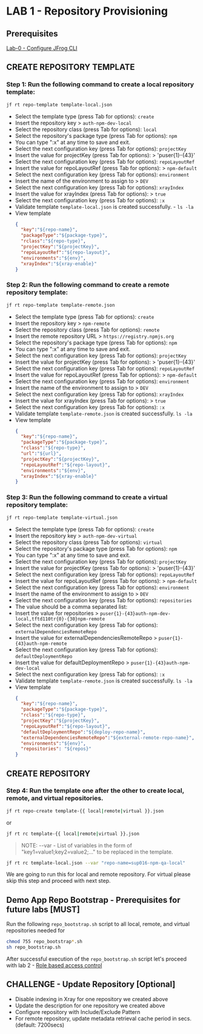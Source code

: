 # LAB 1 - Repository Provisioning

## Prerequisites
[Lab-0 - Configure JFrog CLI](../../lab-0-Configure-JFrog-CLI/)


## CREATE REPOSITORY TEMPLATE
### Step 1: Run the following command to create a local repository template:
  ```bash
  jf rt repo-template template-local.json
  ```
  - Select the template type (press Tab for options): `create`
  - Insert the repository key > `auth-npm-dev-local`
  - Select the repository class (press Tab for options): `local`
  - Select the repository's package type (press Tab for options): `npm`
  - You can type ":x" at any time to save and exit.
  - Select the next configuration key (press Tab for options): `projectKey`
  - Insert the value for projectKey (press Tab for options): > 'puser{1}-{43}'
  - Select the next configuration key (press Tab for options): `repoLayoutRef`
  - Insert the value for repoLayoutRef (press Tab for options): > `npm-default`
  - Select the next configuration key (press Tab for options): `environment`
  - Insert the name of the environment to assign to > `DEV`
  - Select the next configuration key (press Tab for options): `xrayIndex`
  - Insert the value for xrayIndex (press Tab for options): > `true`
  - Select the next configuration key (press Tab for options): `:x`
  - Validate template `template-local.json` is created successfully. - ``ls -la``
  - View template
    ```json
    {
      "key":"${repo-name}",
      "packageType":"${package-type}",
      "rclass":"${repo-type}",
      "projectKey":"${projectKey}",
      "repoLayoutRef":"${repo-layout}",
      "environments":"${env}",
      "xrayIndex":"${xray-enable}"
    }
    ```

### Step 2: Run the following command to create a remote repository template:
```bash
jf rt repo-template template-remote.json
```
  - Select the template type (press Tab for options): `create`
  - Insert the repository key > `npm-remote`
  - Select the repository class (press Tab for options): `remote`
  - Insert the remote repository URL > `https://registry.npmjs.org`
  - Select the repository's package type (press Tab for options): `npm`
  - You can type ":x" at any time to save and exit.
  - Select the next configuration key (press Tab for options): `projectKey`
  - Insert the value for projectKey (press Tab for options): > 'puser{1}-{43}'
  - Select the next configuration key (press Tab for options): `repoLayoutRef`
  - Insert the value for repoLayoutRef (press Tab for options): > `npm-default`
  - Select the next configuration key (press Tab for options): `environment`
  - Insert the name of the environment to assign to > `DEV`
  - Select the next configuration key (press Tab for options): `xrayIndex`
  - Insert the value for xrayIndex (press Tab for options): > `true`
  - Select the next configuration key (press Tab for options): `:x`
  - Validate template `template-remote.json` is created successfully. ``ls -la``
  - View template
    ```json
    {
      "key":"${repo-name}",
      "packageType":"${package-type}",
      "rclass":"${repo-type}",
      "url":"${url}",
      "projectKey":"${projectKey}",
      "repoLayoutRef":"${repo-layout}",
      "environments":"${env}",
      "xrayIndex":"${xray-enable}"
    }
    ```

### Step 3: Run the following command to create a virtual repository template:
```bash
jf rt repo-template template-virtual.json
```        
  - Select the template type (press Tab for options): `create`
  - Insert the repository key > `auth-npm-dev-virtual`
  - Select the repository class (press Tab for options): `virtual`
  - Select the repository's package type (press Tab for options): `npm`
  - You can type ":x" at any time to save and exit.
  - Select the next configuration key (press Tab for options): `projectKey`
  - Insert the value for projectKey (press Tab for options): > 'puser{1}-{43}'
  - Select the next configuration key (press Tab for options): `repoLayoutRef`
  - Insert the value for repoLayoutRef (press Tab for options): > `npm-default`
  - Select the next configuration key (press Tab for options): `environment`
  - Insert the name of the environment to assign to > `DEV`
  - Select the next configuration key (press Tab for options): `repositories`
  - The value should be a comma separated list:
  - Insert the value for repositories > `puser{1}-{43}auth-npm-dev-local,tftd110tr{0}-{30}npm-remote`
  - Select the next configuration key (press Tab for options): `externalDependenciesRemoteRepo`
  - Insert the value for externalDependenciesRemoteRepo > `puser{1}-{43}auth-npm-remote`
  - Select the next configuration key (press Tab for options): `defaultDeploymentRepo`
  - Insert the value for defaultDeploymentRepo > `puser{1}-{43}auth-npm-dev-local`
  - Select the next configuration key (press Tab for options): `:x`
  - Validate template `template-remote.json` is created successfully. ``ls -la``
  - View template
    ```json
    {
      "key":"${repo-name}",
      "packageType":"${package-type}",
      "rclass":"${repo-type}",
      "projectKey":"${projectKey}",
      "repoLayoutRef":"${repo-layout}",
      "defaultDeploymentRepo":"${deploy-repo-name}",
      "externalDependenciesRemoteRepo":"${external-remote-repo-name}",
      "environments":"${env}",
      "repositories": "${repos}"
    }
    ```

## CREATE REPOSITORY
### Step 4: Run the template one after the other to create local, remote, and virtual repositories.
```bash
jf rt repo-create template-{{ local|remote|virtual }}.json
```
  or
  
```bash
jf rt rc template-{{ local|remote|virtual }}.json
```

> NOTE: 
> --var - List of variables in the form of "key1=value1;key2=value2;..." to be replaced in the template.

```bash
jf rt rc template-local.json --var "repo-name=sup016-npm-qa-local"
```
We are going to run this for local and remote repository. For virtual please skip this step and proceed with next step.


## Demo App Repo Bootstrap - Prerequisites for future labs [MUST]
Run the following `repo_bootstrap.sh` script to all local, remote, and virtual repositories needed for 
```bash
chmod 755 repo_bootstrap*.sh
sh repo_bootstrap.sh
```

After successful execution of the `repo_bootstrap.sh` script let's proceed with lab 2 - [Role based access control](../lab-2-Role-Based-Access-Control/)

## CHALLENGE - Update Repository [Optional]
- Disable indexing in Xray for one repository we created above
- Update the description for one repository we created above
- Configure repository with Include/Exclude Pattern
- For remote repository, update metadata retrieval cache period in secs. (default: 7200secs)